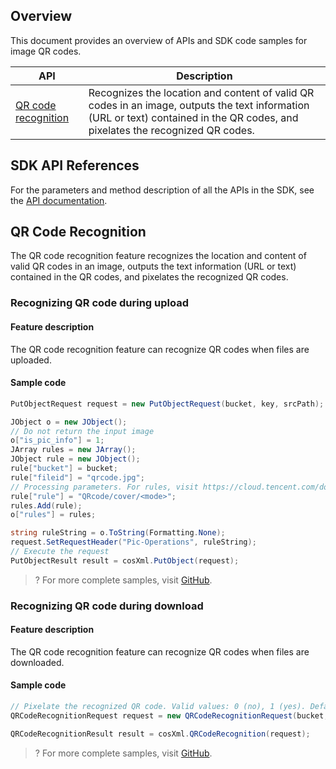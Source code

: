 
## Overview

This document provides an overview of APIs and SDK code samples for image QR codes.

| API | Description    |
| ------------------------------------------------------------ | ----------------------------------------- |
| [QR code recognition](https://intl.cloud.tencent.com/document/product/1045/47945) | Recognizes the location and content of valid QR codes in an image, outputs the text information (URL or text) contained in the QR codes, and pixelates the recognized QR codes. |

## SDK API References

For the parameters and method description of all the APIs in the SDK, see the [API documentation](https://cos-dotnet-sdk-doc-1253960454.file.myqcloud.com/).

## QR Code Recognition

The QR code recognition feature recognizes the location and content of valid QR codes in an image, outputs the text information (URL or text) contained in the QR codes, and pixelates the recognized QR codes.


### Recognizing QR code during upload

#### Feature description

The QR code recognition feature can recognize QR codes when files are uploaded.

#### Sample code

[//]: # ".cssg-snippet-upload-with-QRcode-recognition"
```cs
PutObjectRequest request = new PutObjectRequest(bucket, key, srcPath);

JObject o = new JObject();
// Do not return the input image
o["is_pic_info"] = 1;
JArray rules = new JArray();
JObject rule = new JObject();
rule["bucket"] = bucket;
rule["fileid"] = "qrcode.jpg";
// Processing parameters. For rules, visit https://cloud.tencent.com/document/product/436/54070.
rule["rule"] = "QRcode/cover/<mode>";
rules.Add(rule);
o["rules"] = rules;

string ruleString = o.ToString(Formatting.None);
request.SetRequestHeader("Pic-Operations", ruleString);
// Execute the request
PutObjectResult result = cosXml.PutObject(request);
```

>? For more complete samples, visit [GitHub](https://github.com/tencentyun/cos-snippets/tree/master/dotnet/dist/QrcodeRecognition.cs).
>

### Recognizing QR code during download

#### Feature description

The QR code recognition feature can recognize QR codes when files are downloaded.

#### Sample code

[//]: # ".cssg-snippet-download-with-qrcode-recognition"
```cs
// Pixelate the recognized QR code. Valid values: 0 (no), 1 (yes). Default value: 0.
QRCodeRecognitionRequest request = new QRCodeRecognitionRequest(bucket, key, 0);

QRCodeRecognitionResult result = cosXml.QRCodeRecognition(request);
```

>? For more complete samples, visit [GitHub](https://github.com/tencentyun/cos-snippets/tree/master/dotnet/dist/QrcodeRecognition.cs).
>

